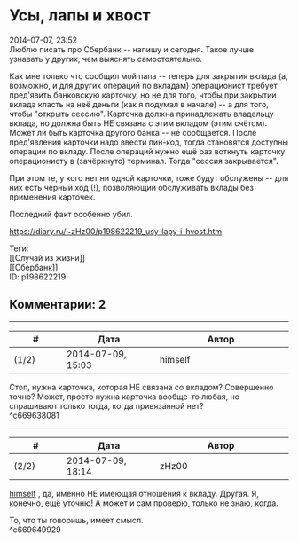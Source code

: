 Усы, лапы и хвост
=================

  
2014-07-07, 23:52  
 Люблю писать про Сбербанк -- напишу и сегодня. Такое лучше узнавать у других, чем выяснять самостоятельно.   
   
 Как мне только что сообщил мой папа -- теперь для закрытия вклада (а, возможно, и для других операций по вкладам) операционист требует пред'явить банковскую карточку, но не для того, чтобы при закрытии вклада класть на неё деньги (как я подумал в начале) -- а для того, чтобы "открыть сессию". Карточка должна принадлежать владельцу вклада, но должна быть НЕ связана с этим вкладом (этим счётом). Может ли быть карточка другого банка -- не сообщается. После пред'явления карточки надо ввести пин-код, тогда становятся доступны операции по вкладу. После операций нужно ещё раз воткнуть карточку операционисту в (зачёркнуто) терминал. Тогда "сессия закрывается".   
   
 При этом те, у кого нет ни одной карточки, тоже будут обслужены -- для них есть чёрный ход (!), позволяющий обслуживать вклады без применения карточек.   
   
 Последний факт особенно убил.   
  
<https://diary.ru/~zHz00/p198622219_usy-lapy-i-hvost.htm>  
  
Теги:  
[[Случай из жизни]]  
[[Сбербанк]]  
ID: p198622219  


Комментарии: 2
--------------

  


---



|         #         |              Дата              |                     Автор                     |           ID           |
| --- | --- | --- | --- |
| (1/2) | 2014-07-09, 15:03 | himself | c669638081 |

  
 Стоп, нужна карточка, которая НЕ связана со вкладом? Совершенно точно? Может, просто нужна карточка вообще-то любая, но спрашивают только тогда, когда привязанной нет?   
 ^c669638081

---



|         #         |              Дата              |                     Автор                     |           ID           |
| --- | --- | --- | --- |
| (2/2) | 2014-07-09, 18:14 | zHz00 | c669649929 |

  
  [himself](http://himself.diary.ru "void")  , да, именно НЕ имеющая отношения к вкладу. Другая. Я, конечно, ещё уточню! А может и сам проверю, только не знаю, когда.   
   
 То, что ты говоришь, имеет смысл.   
 ^c669649929